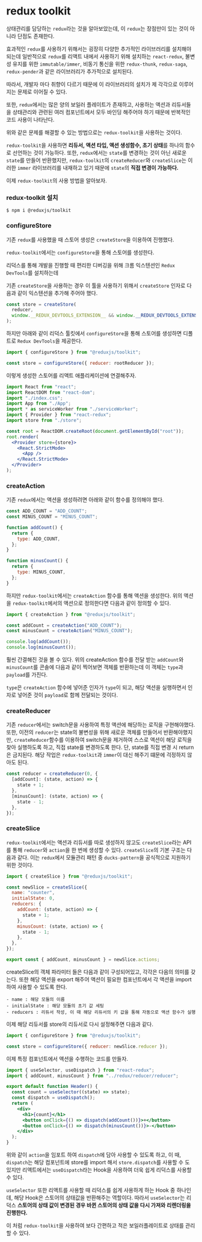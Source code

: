 # **redux toolkit**

상태관리를 담당하는 `redux`라는 것을 알아보았는데, 이 `redux`는 장점만이 있는 것이 아니라 단점도 존재한다.

효과적인 `redux`를 사용하기 위해서는 굉장히 다양한 추가적인 라이브러리를 설치해야 되는데 일반적으로 `redux`를 리액트 내에서 사용하기 위해 설치하는 `react-redux`, 불변성 유지를 위한 `immutable/immer`, 비동기 통신을 위한 `redux-thunk`, `redux-saga`, `redux-pender`과 같은 라이브러리가 추가적으로 설치된다.

따라서, 개발자 마다 취향이 다르기 때문에 이 라이브러리의 설치가 제 각각으로 이루어지는 문제로 이어질 수 있다.

또한, `redux`에서는 많은 양의 보일러 플레이트가 존재하고, 사용하는 액션과 리듀서들을 상태관리와 관련된 여러 컴포넌트에서 모두 바인딩 해주어야 하기 때문에 반복적인 코드 사용이 나타난다.

위와 같은 문제를 해결할 수 있는 방법으로는 `redux-toolkit`을 사용하는 것이다.

`redux-toolkit`을 사용하면 **리듀서, 액션 타입, 액션 생성함수, 초기 상태**를 하나의 함수로 선언하는 것이 가능하다. 또한, `redux`에서는 `state`를 변경하는 것이 아닌 새로운 `state`를 만들어 반환했지만, `redux-toolkit`의 `createReducer`와 `createSlice`는 이러한 `immer` 라이브러리를 내재하고 있기 때문에 `state`의 **직접 변경이 가능하다.**

이제 `redux-toolkit`의 사용 방법을 알아보자.

### **redux-toolkit 설치**

```
$ npm i @reduxjs/toolkit
```

### **configureStore**

기존 `redux`를 사용했을 때 스토어 생성은 `createStore`을 이용하여 진행했다.

`redux-toolkit`에서는 `configureStore`을 통해 스토어를 생성한다.

리덕스를 통해 개발을 진행할 때 편리한 디버깅을 위해 크롬 익스텐션인 `Redux DevTools`를 설치하는데

기존 `createStore`을 사용하는 경우 이 툴을 사용하기 위해서 `createStore` 인자로 다음과 같이 익스텐션을 추가해 주어야 했다.

```jsx
const store = createStore(
  reducer,
  window.__REDUX_DEVTOOLS_EXTENSION__ && window.__REDUX_DEVTOOLS_EXTENSION__()
);
```

하지만 아래와 같이 리덕스 툴킷에서 `configureStore`을 통해 스토어를 생성하면 디폴트로 `Redux DevTools`을 제공한다.

```jsx
import { configureStore } from "@reduxjs/toolkit";

const store = configureStore({ reducer: rootReducer });
```

이렇게 생성한 스토어를 리액트 애플리케이션에 연결해주자.

```jsx
import React from "react";
import ReactDOM from "react-dom";
import "./index.css";
import App from "./App";
import * as serviceWorker from "./serviceWorker";
import { Provider } from "react-redux";
import store from "./store";

const root = ReactDOM.createRoot(document.getElementById("root"));
root.render(
  <Provider store={store}>
    <React.StrictMode>
      <App />
    </React.StrictMode>
  </Provider>
);
```

### **createAction**

기존 `redux`에서는 액션을 생성하려면 아래와 같이 함수를 정의해야 했다.

```jsx
const ADD_COUNT = "ADD_COUNT";
const MINUS_COUNT = "MINUS_COUNT";

function addCount() {
  return {
    type: ADD_COUNT,
  };
}

function minusCount() {
  return {
    type: MINUS_COUNT,
  };
}
```

하지만 `redux-toolkit`에서는 `createAction` 함수를 통해 액션을 생성한다. 위의 액션을 `redux-toolkit`에서의 액션으로 정의한다면 다음과 같이 정의할 수 있다.

```jsx
import { createAction } from "@reduxjs/toolkit";

const addCount = createAction("ADD_COUNT");
const minusCount = createAction("MINUS_COUNT");

console.log(addCount());
console.log(minusCount());
```

훨씬 간결해진 것을 볼 수 있다. 위의 createAction 함수를 전달 받는 `addCount`와 `minusCount`를 콘솔에 다음과 같이 찍어보면 객체를 반환하는데 이 객체는 `type`과 `payload`를 가진다.

`type`은 `createAction` 함수에 넣어준 인자가 `type`이 되고, 해당 액션을 실행하면서 인자로 넣어준 것이 `payload`로 함께 전달되는 것이다.

### **createReducer**

기존 `reducer`에서는 switch문을 사용하여 특정 액션에 해당하는 로직을 구현해야했다. 또한, 이전의 `reducer`는 state의 불변성을 위해 새로운 객체를 만들어서 반환해야했지만, `createReducer`함수를 이용하여 switch문을 제거하여 스스로 액션이 해당 로직을 찾아 실행하도록 하고, 직접 state를 변경하도록 한다. 단, state를 직접 변경 시 return은 금지된다. 해당 작업은 `redux-toolkit`과 `immer`이 대신 해주기 떄문에 걱정하지 않아도 된다.

```jsx
const reducer = createReducer(0, {
  [addCount]: (state, action) => {
    state + 1;
  },
  [minusCount]: (state, action) => {
    state - 1;
  },
});
```

### **createSlice**

`redux-toolkit`에서는 액션과 리듀서를 따로 생성하지 않고도 `createSlice`라는 API를 통해 `reducer`와 `action`을 한 번에 생성할 수 있다. `createSlice`의 기본 구조는 다음과 같다. 이는 `redux`에서 모듈관리 패턴 중 `ducks-pattern`을 공식적으로 지원하기 위한 것이다.

```jsx
import { createSlice } from "@reduxjs/toolkit";

const newSlice = createSlice({
  name: "counter",
  initialState: 0,
  reducers: {
    addCount: (state, action) => {
      state + 1;
    },
    minusCount: (state, action) => {
      state - 1;
    },
  },
});

export const { addCount, minusCount } = newSlice.actions;
```

createSlice의 객체 파라미터 들은 다음과 같이 구성되어있고, 각각은 다음의 의미를 갖는다. 또한 해당 액션을 export 해주어 액션이 필요한 컴포넌트에서 각 액션을 import하여 사용할 수 있도록 한다.

```
- name : 해당 모듈의 이름
- initialState : 해당 모듈의 초기 값 세팅
- reducers : 리듀서 작성, 이 때 해당 리듀서의 키 값을 통해 자동으로 액션 함수가 실행
```

이제 해당 리듀서를 store의 리듀서로 다시 설정해주면 다음과 같다.

```jsx
import { configureStore } from "@reduxjs/toolkit";

const store = configureStore({ reducer: newSlice.reducer });
```

이제 특정 컴포넌트에서 액션을 수행하는 코드를 만들자.

```jsx
import { useSelector, useDispatch } from "react-redux";
import { addCount, minusCount } from "../redux/reducer/reducer";

export default function Header() {
  const count = useSelector((state) => state);
  const dispatch = useDispatch();
  return (
    <div>
      <h1>{count}</h1>
      <button onClick={() => dispatch(addCount())}>+</button>
      <button onClick={() => dispatch(minusCount())}>-</button>
    </div>
  );
}
```

위와 같이 `action`을 임포트 하여 `dispatch`에 담아 사용할 수 있도록 하고, 이 때, `dispatch`는 해당 컴포넌트에 store를 import 해서 `store.dispatch`를 사용할 수 도 있지만 리액트에서는 `useDispatch`라는 Hook을 사용하여 더욱 쉽게 리덕스를 사용할 수 있다.

`useSelector` 또한 리액트를 사용할 때 리덕스를 쉽게 사용하게 하는 Hook 중 하나인데, 해당 Hook은 스토어의 상태값을 반환해주는 역할이다. 따라서 `useSelector`는 리덕스 **스토어의 상태 값이 변경된 경우 바뀐 스토어의 상태 값을 다시 가져와 리렌더링을 진행한다.**

이 처럼 `redux-toolkit`을 사용하여 보다 간편하고 적은 보일러플레이트로 상태를 관리할 수 있다.
